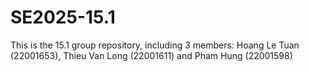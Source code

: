 # SE2025-15.1
This is the 15.1 group repository, including 3 members: Hoang Le Tuan (22001653), Thieu Van Long (22001611) and Pham Hung (22001598)
